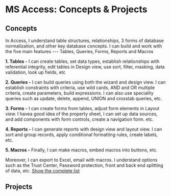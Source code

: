 # MS Access: Concepts & Projects

## Concepts

In Access, I understand table structures, relationships, 3 forms of database normalization, and other key database concepts.
I can build and work with the five main features ---
Tables, Queries, Forms, Reports and Macros

**1. Tables -** I can create tables, set data types, establish relationships with referential integrity, edit tables in Design view, use sort, filter, masking, data validation, look up fields, etc

**2. Queries -** I can build queries using both the wizard and design view. I can establish constraints with criteria, use wild cards, AND and OR multiple criteria, create parameters, build expressions. I can also use speciality queries such as update, delete, append, UNION and crosstab queries, etc.

**3. Forms -** I can create forms from tables, adjust form elements in Layout view. I havea good idea of the property sheet, I can set up data sources, and add components with form controls, create a navigation form. etc. 

**4. Reports -** I can generate reports with design view and layout view. I can sort and group records, apply conditional formatting rules, create labels, etc. 

**5. Macros -** Finally, I can make macros, embed macros into buttons, etc. 

Moreover, I can export to Excel, email with macros. I understand options such as the Trust Center, Password protection, front and back end splitting of data, etc. [Show the complete list](https://github.com/saitejavanamala/Portfolio/blob/master/Microsoft%20Access/AccessConceptsInDetail.md)


## Projects

